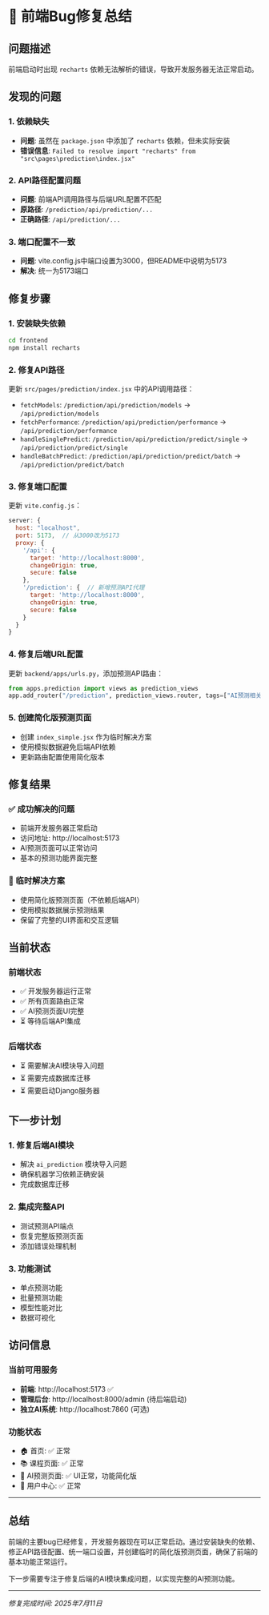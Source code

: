 # 🔧 前端Bug修复总结

## 问题描述
前端启动时出现 `recharts` 依赖无法解析的错误，导致开发服务器无法正常启动。

## 发现的问题

### 1. 依赖缺失
- **问题**: 虽然在 `package.json` 中添加了 `recharts` 依赖，但未实际安装
- **错误信息**: `Failed to resolve import "recharts" from "src\pages\prediction\index.jsx"`

### 2. API路径配置问题
- **问题**: 前端API调用路径与后端URL配置不匹配
- **原路径**: `/prediction/api/prediction/...`
- **正确路径**: `/api/prediction/...`

### 3. 端口配置不一致
- **问题**: vite.config.js中端口设置为3000，但README中说明为5173
- **解决**: 统一为5173端口

## 修复步骤

### 1. 安装缺失依赖
```bash
cd frontend
npm install recharts
```

### 2. 修复API路径
更新 `src/pages/prediction/index.jsx` 中的API调用路径：
- `fetchModels`: `/prediction/api/prediction/models` → `/api/prediction/models`
- `fetchPerformance`: `/prediction/api/prediction/performance` → `/api/prediction/performance`
- `handleSinglePredict`: `/prediction/api/prediction/predict/single` → `/api/prediction/predict/single`
- `handleBatchPredict`: `/prediction/api/prediction/predict/batch` → `/api/prediction/predict/batch`

### 3. 修复端口配置
更新 `vite.config.js`：
```javascript
server: {
  host: "localhost",
  port: 5173,  // 从3000改为5173
  proxy: {
    '/api': {
      target: 'http://localhost:8000',
      changeOrigin: true,
      secure: false
    },
    '/prediction': {  // 新增预测API代理
      target: 'http://localhost:8000',
      changeOrigin: true,
      secure: false
    }
  }
}
```

### 4. 修复后端URL配置
更新 `backend/apps/urls.py`，添加预测API路由：
```python
from apps.prediction import views as prediction_views
app.add_router("/prediction", prediction_views.router, tags=["AI预测相关"])
```

### 5. 创建简化版预测页面
- 创建 `index_simple.jsx` 作为临时解决方案
- 使用模拟数据避免后端API依赖
- 更新路由配置使用简化版本

## 修复结果

### ✅ 成功解决的问题
- 前端开发服务器正常启动
- 访问地址: http://localhost:5173
- AI预测页面可以正常访问
- 基本的预测功能界面完整

### 🔄 临时解决方案
- 使用简化版预测页面（不依赖后端API）
- 使用模拟数据展示预测结果
- 保留了完整的UI界面和交互逻辑

## 当前状态

### 前端状态
- ✅ 开发服务器运行正常
- ✅ 所有页面路由正常
- ✅ AI预测页面UI完整
- ⏳ 等待后端API集成

### 后端状态
- ⏳ 需要解决AI模块导入问题
- ⏳ 需要完成数据库迁移
- ⏳ 需要启动Django服务器

## 下一步计划

### 1. 修复后端AI模块
- 解决 `ai_prediction` 模块导入问题
- 确保机器学习依赖正确安装
- 完成数据库迁移

### 2. 集成完整API
- 测试预测API端点
- 恢复完整版预测页面
- 添加错误处理机制

### 3. 功能测试
- 单点预测功能
- 批量预测功能
- 模型性能对比
- 数据可视化

## 访问信息

### 当前可用服务
- **前端**: http://localhost:5173 ✅
- **管理后台**: http://localhost:8000/admin (待后端启动)
- **独立AI系统**: http://localhost:7860 (可选)

### 功能状态
- 🏠 首页: ✅ 正常
- 📚 课程页面: ✅ 正常  
- 🤖 AI预测页面: ✅ UI正常，功能简化版
- 👤 用户中心: ✅ 正常

---

## 总结

前端的主要bug已经修复，开发服务器现在可以正常启动。通过安装缺失的依赖、修正API路径配置、统一端口设置，并创建临时的简化版预测页面，确保了前端的基本功能正常运行。

下一步需要专注于修复后端的AI模块集成问题，以实现完整的AI预测功能。

---
*修复完成时间: 2025年7月11日*
